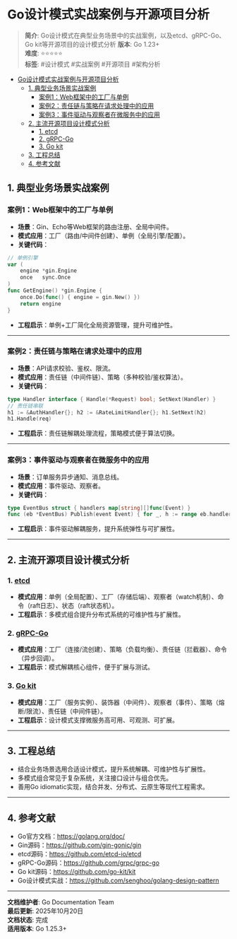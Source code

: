 ﻿# Go设计模式实战案例与开源项目分析

> **简介**: Go设计模式在典型业务场景中的实战案例，以及etcd、gRPC-Go、Go kit等开源项目的设计模式分析
> **版本**: Go 1.23+  
> **难度**: ⭐⭐⭐⭐⭐  
> **标签**: #设计模式 #实战案例 #开源项目 #架构分析

<!-- TOC START -->
- [Go设计模式实战案例与开源项目分析](#go设计模式实战案例与开源项目分析)
  - [1. 典型业务场景实战案例](#1-典型业务场景实战案例)
    - [案例1：Web框架中的工厂与单例](#案例1web框架中的工厂与单例)
    - [案例2：责任链与策略在请求处理中的应用](#案例2责任链与策略在请求处理中的应用)
    - [案例3：事件驱动与观察者在微服务中的应用](#案例3事件驱动与观察者在微服务中的应用)
  - [2. 主流开源项目设计模式分析](#2-主流开源项目设计模式分析)
    - [1. etcd](#1-etcd)
    - [2. gRPC-Go](#2-grpc-go)
    - [3. Go kit](#3-go-kit)
  - [3. 工程总结](#3-工程总结)
  - [4. 参考文献](#4-参考文献)
<!-- TOC END -->

## 1. 典型业务场景实战案例

### 案例1：Web框架中的工厂与单例

- **场景**：Gin、Echo等Web框架的路由注册、全局中间件。
- **模式应用**：工厂（路由/中间件创建）、单例（全局引擎/配置）。
- **关键代码**：

```go
// 单例引擎
var (
    engine *gin.Engine
    once   sync.Once
)
func GetEngine() *gin.Engine {
    once.Do(func() { engine = gin.New() })
    return engine
}
```

- **工程启示**：单例+工厂简化全局资源管理，提升可维护性。

---

### 案例2：责任链与策略在请求处理中的应用

- **场景**：API请求校验、鉴权、限流。
- **模式应用**：责任链（中间件链）、策略（多种校验/鉴权算法）。
- **关键代码**：

```go
type Handler interface { Handle(*Request) bool; SetNext(Handler) }
// 责任链串联
h1 := &AuthHandler{}; h2 := &RateLimitHandler{}; h1.SetNext(h2)
h1.Handle(req)
```

- **工程启示**：责任链解耦处理流程，策略模式便于算法切换。

---

### 案例3：事件驱动与观察者在微服务中的应用

- **场景**：订单服务异步通知、消息总线。
- **模式应用**：事件驱动、观察者。
- **关键代码**：

```go
type EventBus struct { handlers map[string][]func(Event) }
func (eb *EventBus) Publish(event Event) { for _, h := range eb.handlers[event.Type] { go h(event) } }
```

- **工程启示**：事件驱动解耦服务，提升系统弹性与可扩展性。

---

## 2. 主流开源项目设计模式分析

### 1. [etcd](https://github.com/etcd-io/etcd)

- **模式应用**：单例（全局配置）、工厂（存储后端）、观察者（watch机制）、命令（raft日志）、状态（raft状态机）。
- **工程启示**：多模式组合提升分布式系统的可维护性与扩展性。

### 2. [gRPC-Go](https://github.com/grpc/grpc-go)

- **模式应用**：工厂（连接/流创建）、策略（负载均衡）、责任链（拦截器）、命令（异步回调）。
- **工程启示**：模式解耦核心组件，便于扩展与测试。

### 3. [Go kit](https://github.com/go-kit/kit)

- **模式应用**：工厂（服务实例）、装饰器（中间件）、观察者（事件）、策略（熔断/限流）、责任链（中间件链）。
- **工程启示**：设计模式支撑微服务高可用、可观测、可扩展。

---

## 3. 工程总结

- 结合业务场景选用合适设计模式，提升系统解耦、可维护性与扩展性。
- 多模式组合常见于复杂系统，关注接口设计与组合优先。
- 善用Go idiomatic实现，结合并发、分布式、云原生等现代工程需求。

---

## 4. 参考文献

- Go官方文档：<https://golang.org/doc/>
- Gin源码：<https://github.com/gin-gonic/gin>
- etcd源码：<https://github.com/etcd-io/etcd>
- gRPC-Go源码：<https://github.com/grpc/grpc-go>
- Go kit源码：<https://github.com/go-kit/kit>
- Go设计模式实战：<https://github.com/senghoo/golang-design-pattern>

---

**文档维护者**: Go Documentation Team  
**最后更新**: 2025年10月20日  
**文档状态**: 完成  
**适用版本**: Go 1.25.3+
